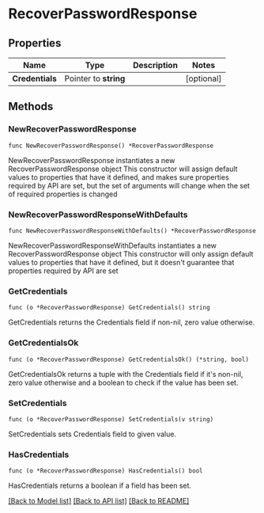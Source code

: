 # RecoverPasswordResponse

## Properties

Name | Type | Description | Notes
------------ | ------------- | ------------- | -------------
**Credentials** | Pointer to **string** |  | [optional] 

## Methods

### NewRecoverPasswordResponse

`func NewRecoverPasswordResponse() *RecoverPasswordResponse`

NewRecoverPasswordResponse instantiates a new RecoverPasswordResponse object
This constructor will assign default values to properties that have it defined,
and makes sure properties required by API are set, but the set of arguments
will change when the set of required properties is changed

### NewRecoverPasswordResponseWithDefaults

`func NewRecoverPasswordResponseWithDefaults() *RecoverPasswordResponse`

NewRecoverPasswordResponseWithDefaults instantiates a new RecoverPasswordResponse object
This constructor will only assign default values to properties that have it defined,
but it doesn't guarantee that properties required by API are set

### GetCredentials

`func (o *RecoverPasswordResponse) GetCredentials() string`

GetCredentials returns the Credentials field if non-nil, zero value otherwise.

### GetCredentialsOk

`func (o *RecoverPasswordResponse) GetCredentialsOk() (*string, bool)`

GetCredentialsOk returns a tuple with the Credentials field if it's non-nil, zero value otherwise
and a boolean to check if the value has been set.

### SetCredentials

`func (o *RecoverPasswordResponse) SetCredentials(v string)`

SetCredentials sets Credentials field to given value.

### HasCredentials

`func (o *RecoverPasswordResponse) HasCredentials() bool`

HasCredentials returns a boolean if a field has been set.


[[Back to Model list]](../README.md#documentation-for-models) [[Back to API list]](../README.md#documentation-for-api-endpoints) [[Back to README]](../README.md)


